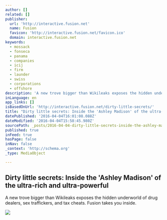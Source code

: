 ```yaml
---
author: []
related: []
publisher:
  url: 'http://interactive.fusion.net'
  name: Fusion
  favicon: 'http://interactive.fusion.net/favicon.ico'
  domain: interactive.fusion.net
keywords:
  - mossack
  - fonseca
  - panama
  - companies
  - icij
  - firm
  - launder
  - swiss
  - corporations
  - offshore
description: 'A new trove bigger than Wikileaks exposes the hidden underworld of drug dealers, sex traffickers, and tax cheats. Fusion takes you inside.'
inLanguage: en
app_links: []
isBasedOnUrl: 'http://interactive.fusion.net/dirty-little-secrets/'
title: "Dirty little secrets: Inside the 'Ashley Madison' of the ultra-rich and ultra-powerful"
datePublished: '2016-04-04T16:01:08.088Z'
dateModified: '2016-04-04T15:58:45.980Z'
sourcePath: _posts/2016-04-04-dirty-little-secrets-inside-the-ashley-madison-of-the-ult.md
published: true
inFeed: true
hasPage: false
inNav: false
_context: 'http://schema.org'
_type: MediaObject

---
```

<article style=""><h1>Dirty little secrets: Inside the 'Ashley Madison' of the ultra-rich and ultra-powerful</h1><p>A new trove bigger than Wikileaks exposes the hidden underworld of drug dealers, sex traffickers, and tax cheats. Fusion takes you inside.</p><img src="http://interactive.fusion.net/dirty-little-secrets/images/og_image.jpg" /></article>